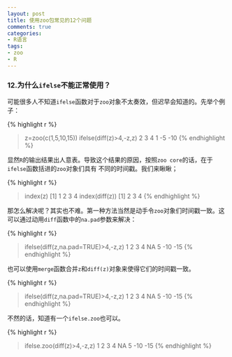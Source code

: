 ```yaml
---
layout: post
title: 使用zoo包常见的12个问题
comments: true
categories:
- R语言
tags:
- zoo
- R
---
```




### 12.为什么`ifelse`不能正常使用？

可能很多人不知道`ifelse`函数对于`zoo`对象不太奏效，但迟早会知道的。先举个例子：

{% highlight r %}
> z=zoo(c(1,5,10,15))
> ifelse(diff(z)>4,-z,z)
  2   3   4 
  1  -5 -10 
{% endhighlight %}

显然`R`的输出结果出人意表。导致这个结果的原因，按照`zoo core`的话，在于`ifelse`函数括进的`zoo`对象们具有
不同的时间戳。我们来瞅瞅；

{% highlight r %}
> index(z)
[1] 1 2 3 4
> index(diff(z))
[1] 2 3 4
{% endhighlight %}

那怎么解决呢？其实也不难。第一种方法当然是动手令`zoo`对象们时间戳一致。这可以通过动用`diff`函数中的`na.pad`参数来解决：

{% highlight r %}
> ifelse(diff(z,na.pad=TRUE)>4,-z,z)
  1   2   3   4 
 NA   5 -10 -15 
{% endhighlight %}

也可以使用`merge`函数合并`z`和`diff(z)`对象来使得它们的时间戳一致。

{% highlight r %}
> ifelse(diff(z,na.pad=TRUE)>4,-z,z)
  1   2   3   4 
 NA   5 -10 -15 
{% endhighlight %}

不然的话，知道有一个`ifelse.zoo`也可以。

{% highlight r %}
> ifelse.zoo(diff(z)>4,-z,z)
  1   2   3   4 
 NA   5 -10 -15 
{% endhighlight %}



